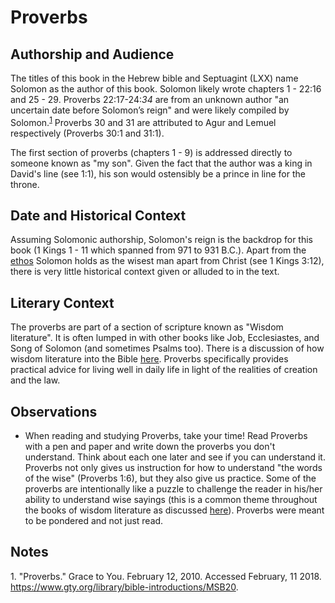 # Proverbs

## Authorship and Audience
The titles of this book in the Hebrew bible and Septuagint (LXX) name Solomon as the author of this book. Solomon likely wrote chapters 1 - 22:16 and 25 - 29. Proverbs 22:17-24:*34* are from an unknown author "an uncertain date before Solomon’s reign" and were likely compiled by Solomon.<sup>[1](#footnote1)</sup> Proverbs 30 and 31 are attributed to Agur and Lemuel respectively (Proverbs 30:1 and 31:1).

The first section of proverbs (chapters 1 - 9) is addressed directly to someone known as "my son". Given the fact that the author was a king in David's line (see 1:1), his son would ostensibly be a prince in line for the throne.

## Date and Historical Context
Assuming Solomonic authorship, Solomon's reign is the backdrop for this book (1 Kings 1 - 11 which spanned from 971 to 931 B.C.). Apart from the [ethos](https://en.wikipedia.org/wiki/Ethos#Rhetoric) Solomon holds as the wisest man apart from Christ (see 1 Kings 3:12), there is very little historical context given or alluded to in the text.

## Literary Context
The proverbs are part of a section of scripture known as "Wisdom literature". It is often lumped in with other books like Job, Ecclesiastes, and Song of Solomon (and sometimes Psalms too). There is a discussion of how wisdom literature into the Bible [here](..). Proverbs specifically provides practical advice for living well in daily life in light of the realities of creation and the law.

## Observations
- When reading and studying Proverbs, take your time! Read Proverbs with a pen and paper and write down the proverbs you don't understand. Think about each one later and see if you can understand it. Proverbs not only gives us instruction for how to understand "the words of the wise" (Proverbs 1:6), but they also give us practice. Some of the proverbs are intentionally like a puzzle to challenge the reader in his/her ability to understand wise sayings (this is a common theme throughout the books of wisdom literature as discussed [here](http://bibleresearch.tk/2018/performative-wisdom-lit/)). Proverbs were meant to be pondered and not just read.

## Notes

<a id="footnote1">1. </a>"Proverbs." Grace to You. February 12, 2010. Accessed February, 11 2018. https://www.gty.org/library/bible-introductions/MSB20.
